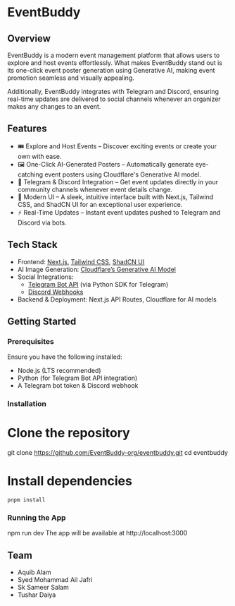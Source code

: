 # EventBuddy

## Overview
EventBuddy is a modern event management platform that allows users to explore and host events effortlessly. What makes EventBuddy stand out is its one-click event poster generation using Generative AI, making event promotion seamless and visually appealing.

Additionally, EventBuddy integrates with Telegram and Discord, ensuring real-time updates are delivered to social channels whenever an organizer makes any changes to an event.

## Features
- 🎟 Explore and Host Events – Discover exciting events or create your own with ease.
- 🖼 One-Click AI-Generated Posters – Automatically generate eye-catching event posters using Cloudflare's Generative AI model.
- 🤖 Telegram & Discord Integration – Get event updates directly in your community channels whenever event details change.
- 🎨 Modern UI – A sleek, intuitive interface built with Next.js, Tailwind CSS, and ShadCN UI for an exceptional user experience.
- ⚡️ Real-Time Updates – Instant event updates pushed to Telegram and Discord via bots.

## Tech Stack
- Frontend: [Next.js](https://nextjs.org/), [Tailwind CSS](https://tailwindcss.com/), [ShadCN UI](https://ui.shadcn.com/)
- AI Image Generation: [Cloudflare’s Generative AI Model](https://developers.cloudflare.com)
- Social Integrations:
  - [Telegram Bot API](https://core.telegram.org/bots/api) (via Python SDK for Telegram)
  - [Discord Webhooks](https://discord.com/developers/docs/resources/webhook)
- Backend & Deployment: Next.js API Routes, Cloudflare for AI models

## Getting Started
### Prerequisites
Ensure you have the following installed:
- Node.js (LTS recommended)
- Python (for Telegram Bot API integration)
- A Telegram bot token & Discord webhook

### Installation
# Clone the repository
git clone https://github.com/EventBuddy-org/eventbuddy.git
cd eventbuddy

# Install dependencies
`pnpm install`

### Running the App
npm run dev
The app will be available at http://localhost:3000

## Team
- Aquib Alam
- Syed Mohammad Ail Jafri
- Sk Sameer Salam
- Tushar Daiya
